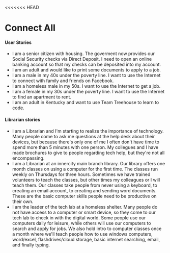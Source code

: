 <<<<<<< HEAD
# Connect All

#### User Stories
* I am a senior citizen with housing. The goverment now provides our Social Security checks via Direct Deposit. I need to open an online banking account so that my checks can be deposited into my account.
* I am an adult and would like to print some documents to apply to a job.
* I am a male in my 40s under the poverty line. I want to use the Internet to connect with family and friends on Facebook.
* I am a homeless male in my 50s. I want to use the Internet to get a job.
* I am a female in my 30s under the poverty line. I want to use the Internet to find an apartment to rent.
* I am an adult in Kentucky and want to use Team Treehouse to learn to code.

#### Librarian stories
* I am a Librarian and I'm starting to realize the importance of technology. Many people come to ask me questions at the help desk about their devices, but because there's only one of me I often don't have time to spend more than 5 minutes with one person. My collegues and I have made brochures to give to people regarding tech help, but they're not all encompassing.
* I am a Librarian at an innercity main branch library. Our library offers one month classes on using a computer for the first time. The classes run weekly on Thursdays for three hours. Sometimes we have trained volunteers to teach the classes, but other times my colleagues or I will teach them. Our classes take people from never using a keyboard, to creating an email account, to creating and sending word documents. These are the basic computer skills people need to be productive on their own.
* I am the leader of the tech lab at a homeless shelter. Many people do not have access to a computer or smart device, so they come to our tech lab to check in with the digital world. Some people use our computers daily for leisure, while others will use our computers to search and apply for jobs. We also hold intro to computer classes once a month where we'll teach people how to use windows computers, word/excel, flashdrives/cloud storage, basic internet searching, email, and finally typing.

